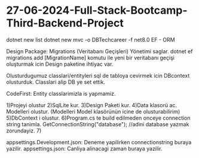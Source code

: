 # 27-06-2024-Full-Stack-Bootcamp-Third-Backend-Project

dotnet new list
dotnet new mvc -o DBTechcareer -f net8.0
EF - ORM

Design Package: Migrations (Veritabanı Geçişleri) Yönetimi saglar. dotnet ef migrations add [MigrationName] komutu ile yeni bir veritabanı geçişi oluşturmak icin Design paketine ihtiyac var.

Olusturdugumuz classlari/entityleri sql de tabloya cevirmek icin DBcontext olusturduk. Classlari alip DB ye set ettik.

CodeFirst: Entity classlarimizla is yapmamiz. 

1)Projeyi olustur
2)SqlLite kur.
3)Design Paketi kur.
4)Data klasorü ac. Modelleri olustur. (Modelleri Model klasörünün icine de olusturabilirim)
5)DbContext i olustur.
6)Program.cs te build edilmeden onceye connection string tanimla. GetConnectionString("database"); //adini database yazmak zorundayiz.
7)

appsettings.Development.json: Deneme yapilirken connectionstring buraya yazilir.
appsettings.json: Canliya alinacagi zaman buraya yazilir.

